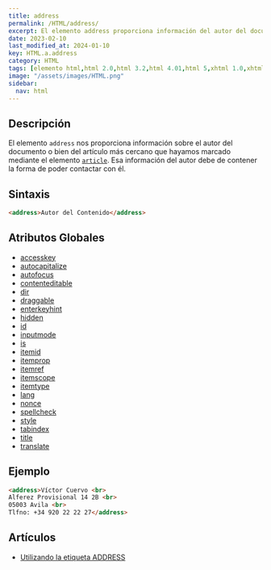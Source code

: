 ```yaml
---
title: address
permalink: /HTML/address/
excerpt: El elemento address proporciona información del autor del documento, incluyendo contacto. [HTML, etiqueta, autor, información, contacto]
date: 2023-02-10
last_modified_at: 2024-01-10
key: HTML.a.address
category: HTML
tags: [elemento html,html 2.0,html 3.2,html 4.01,html 5,xhtml 1.0,xhtml 1.1]
image: "/assets/images/HTML.png"
sidebar:
  nav: html
---
```


## Descripción


El elemento `address` nos proporciona información sobre el autor del documento o bien del artículo más cercano que hayamos marcado mediante el elemento [`article`](https://www.w3api.com/HTML/article). Esa información del autor debe de contener la forma de poder contactar con él.


## Sintaxis


```html
<address>Autor del Contenido</address>
```


## Atributos Globales

- [accesskey](/HTML/accesskey/)
- [autocapitalize](/HTML/autocapitalize/)
- [autofocus](/HTML/autofocus/)
- [contenteditable](/HTML/contenteditable/)
- [dir](/HTML/dir/)
- [draggable](/HTML/draggable/)
- [enterkeyhint](/HTML/enterkeyhint/)
- [hidden](/HTML/hidden/)
- [id](https://www.w3api.com/HTML/id/)
- [inputmode](/HTML/inputmode/)
- [is](/HTML/is/)
- [itemid](/HTML/itemid/)
- [itemprop](/HTML/itemprop/)
- [itemref](/HTML/itemref/)
- [itemscope](/HTML/itemscope/)
- [itemtype](/HTML/itemtype/)
- [lang](/HTML/lang/)
- [nonce](/HTML/nonce/)
- [spellcheck](/HTML/spellcheck/)
- [style](/HTML/style/)
- [tabindex](/HTML/tabindex/)
- [title](/HTML/title/)
- [translate](/HTML/translate/)

## Ejemplo


```html
<address>Víctor Cuervo <br>
Alferez Provisional 14 2B <br>
05003 Avila <br>
Tlfno: +34 920 22 22 27</address>
```


## Artículos

- [Utilizando la etiqueta ADDRESS](http://lineadecodigo.com/html/utilizando-la-etiqueta-address/)
